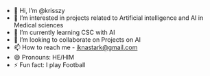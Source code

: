 - 👋 Hi, I’m @krisszy
- 👀 I’m interested in projects related to Artificial intelligence and AI in Medical sciences
- 🌱 I’m currently learning CSC with AI
- 💞️ I’m looking to collaborate on Projects on AI
- 📫 How to reach me - iknastark@gmail.com
- 😄 Pronouns: HE/HIM
- ⚡ Fun fact: I play Football

<!---
krisszy18/krisszy18 is a ✨ special ✨ repository because its `README.md` (this file) appears on your GitHub profile.
You can click the Preview link to take a look at your changes.
--->
